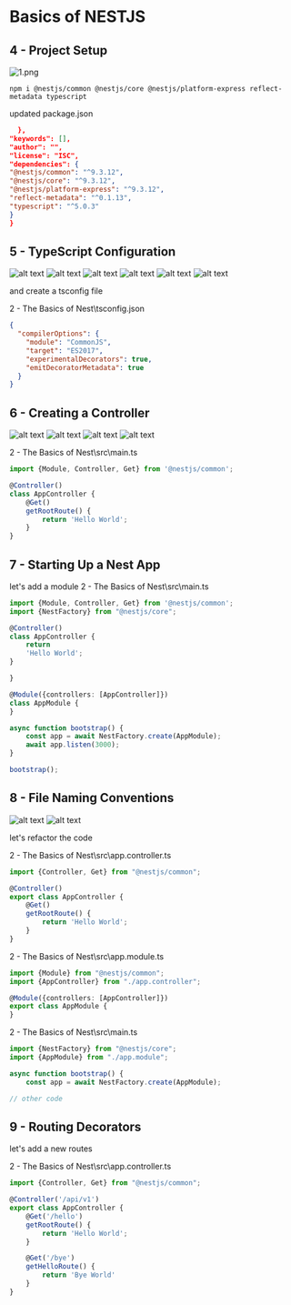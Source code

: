 # Basics of NESTJS

## 4 - Project Setup

![1.png](./Assets/images/set-01/1.png)

```shell
npm i @nestjs/common @nestjs/core @nestjs/platform-express reflect-metadata typescript
```

updated package.json

```json
  },
"keywords": [],
"author": "",
"license": "ISC",
"dependencies": {
"@nestjs/common": "^9.3.12",
"@nestjs/core": "^9.3.12",
"@nestjs/platform-express": "^9.3.12",
"reflect-metadata": "^0.1.13",
"typescript": "^5.0.3"
}
}
```

## 5 - TypeScript Configuration

![alt text](./Assets/images/set-01/2.png)
![alt text](./Assets/images/set-01/3.png)
![alt text](./Assets/images/set-01/4.png)
![alt text](./Assets/images/set-01/5.png)
![alt text](./Assets/images/set-01/6.png)
![alt text](./Assets/images/set-01/7.png)

and create a tsconfig file

2 - The Basics of Nest\tsconfig.json

```json
{
  "compilerOptions": {
    "module": "CommonJS",
    "target": "ES2017",
    "experimentalDecorators": true,
    "emitDecoratorMetadata": true
  }
}
```

## 6 - Creating a Controller

![alt text](./Assets/images/set-01/8.png)
![alt text](./Assets/images/set-01/9.png)
![alt text](./Assets/images/set-01/10.png)
![alt text](./Assets/images/set-01/11.png)

2 - The Basics of Nest\src\main.ts

```ts
import {Module, Controller, Get} from '@nestjs/common';

@Controller()
class AppController {
    @Get()
    getRootRoute() {
        return 'Hello World';
    }
}
```

## 7 - Starting Up a Nest App

let's add a module
2 - The Basics of Nest\src\main.ts

```ts
import {Module, Controller, Get} from '@nestjs/common';
import {NestFactory} from "@nestjs/core";

@Controller()
class AppController {
    return
    'Hello World';
}

}

@Module({controllers: [AppController]})
class AppModule {
}

async function bootstrap() {
    const app = await NestFactory.create(AppModule);
    await app.listen(3000);
}

bootstrap();
```

## 8 - File Naming Conventions

![alt text](./Assets/images/set-01/12.png)
![alt text](./Assets/images/set-01/13.png)

let's refactor the code

2 - The Basics of Nest\src\app.controller.ts

```ts
import {Controller, Get} from "@nestjs/common";

@Controller()
export class AppController {
    @Get()
    getRootRoute() {
        return 'Hello World';
    }
}
```

2 - The Basics of Nest\src\app.module.ts

```ts
import {Module} from "@nestjs/common";
import {AppController} from "./app.controller";

@Module({controllers: [AppController]})
export class AppModule {
}
```

2 - The Basics of Nest\src\main.ts

```ts
import {NestFactory} from "@nestjs/core";
import {AppModule} from "./app.module";

async function bootstrap() {
    const app = await NestFactory.create(AppModule);

// other code
```

## 9 - Routing Decorators

let's add a new routes

2 - The Basics of Nest\src\app.controller.ts

```ts
import {Controller, Get} from "@nestjs/common";

@Controller('/api/v1')
export class AppController {
    @Get('/hello')
    getRootRoute() {
        return 'Hello World';
    }

    @Get('/bye')
    getHelloRoute() {
        return 'Bye World'
    }
}
```
